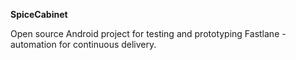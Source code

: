 **SpiceCabinet**

Open source Android project for testing and prototyping Fastlane -automation for continuous delivery.

